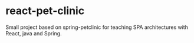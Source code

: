 # react-pet-clinic
Small project based on spring-petclinic for teaching SPA architectures with React, java and Spring.
